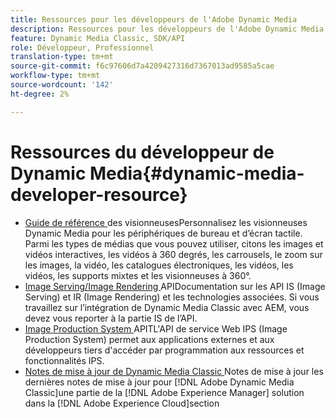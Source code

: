 ```yaml
---
title: Ressources pour les développeurs de l'Adobe Dynamic Media
description: Ressources pour les développeurs de l'Adobe Dynamic Media
feature: Dynamic Media Classic, SDK/API
role: Développeur, Professionnel
translation-type: tm+mt
source-git-commit: f6c97606d7a4209427316d7367013ad9585a5cae
workflow-type: tm+mt
source-wordcount: '142'
ht-degree: 2%

---
```



# Ressources du développeur de Dynamic Media{#dynamic-media-developer-resource}

* [Guide de référence ](/help/aem-viewers-ref/homeviewers.md)<!-- (https://experienceleague.adobe.com/docs/dynamic-media-developer-resources/library/home.html?lang=en) -->
des visionneusesPersonnalisez les visionneuses Dynamic Media pour les périphériques de bureau et d’écran tactile. Parmi les types de médias que vous pouvez utiliser, citons les images et vidéos interactives, les vidéos à 360 degrés, les carrousels, le zoom sur les images, la vidéo, les catalogues électroniques, les vidéos, les vidéos, les supports mixtes et les visionneuses à 360°.
* [Image Serving/Image Rendering ](/help/aem-is-ir-api/homeisir.md)<!-- (https://experienceleague.adobe.com/docs/dynamic-media-developer-resources/image-serving-api/home.html?lang=en) -->
APIDocumentation sur les API IS (Image Serving) et IR (Image Rendering) et les technologies associées. Si vous travaillez sur l’intégration de Dynamic Media Classic avec AEM, vous devez vous reporter à la partie IS de l’API.
* [Image Production System ](/help/aem-ips-api/c-overview.md)
APITL&#39;API de service Web IPS (Image Production System) permet aux applications externes et aux développeurs tiers d&#39;accéder par programmation aux ressources et fonctionnalités IPS.
* [Notes de mise à jour de Dynamic Media Classic ](/help/s7-release-notes/s7rn2017.md)
Notes de mise à jour les dernières notes de mise à jour pour  [!DNL Adobe Dynamic Media Classic]une partie de la  [!DNL Adobe Experience Manager] solution dans la  [!DNL Adobe Experience Cloud]section
